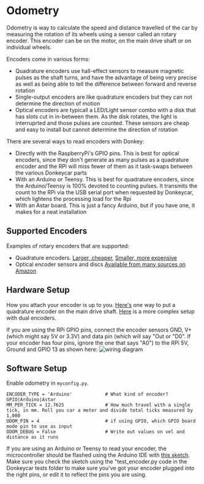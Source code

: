 # Odometry

Odometry is way to calculate the speed and distance travelled of the car by measuring the rotation of its wheels using a sensor called an rotary encoder. This encoder can be on the motor, on the main drive shaft or on individual wheels. 

Encoders come in various forms:
* Quadrature encoders use hall-effect sensors to measure magnetic pulses as the shaft turns, and have the advantage of being very precise as well as being able to tell the difference between forward and reverse rotation
* Single-output encoders are like quadrature encoders but they can not determine the direction of motion
* Optical encoders are typicall a LED/Light sensor combo with a disk that has slots cut in in-between them. As the disk rotates, the light is interruprted and those pulses are counted. These sensors are cheap and easy to install but cannot determine the direction of rotation

There are several ways to read encoders with Donkey:
* Directly with the RaspberryPi's GPIO pins. This is best for optical encoders, since they don't generate as many pulses as a quadrature encoder and the RPi will miss fewer of them as it task-swaps between the various Donkeycar parts
* With an Arduino or Teensy. This is best for quadrature encoders, since the Arduino/Teensy is 100% devoted to counting pulses. It transmits the count to the RPi via the USB serial port when requested by Donkeycar, which lightens the processing load for the Rpi
* With an Astar board. This is just a fancy Arduino, but if you have one, it makes for a neat installation


## Supported Encoders

Examples of rotary encoders that are supported:

* Quadrature encoders. [Larger, cheaper](https://amzn.to/3liBUjj), [Smaller, more expensive](https://www.sparkfun.com/products/10932)
* Optical encoder sensors and discs [Available from many sources on Amazon](https://amzn.to/2Q6BOjk)

## Hardware Setup

How you attach your encoder is up to you. [Here's](https://diyrobocars.com/2020/01/31/how-to-add-an-encoder-to-the-donkeycar-chassis/) one way to put a quadrature encoder on the main drive shaft. [Here](https://guitar.ucsd.edu/maeece148/index.php/Project_encoders) is a more complex setup with dual encoders. 

If you are using the RPi GPIO pins, connect the encoder sensors GND, V+ (which might say 5V or 3.3V) and data pin (which will say "Out or "D0". If your encoder has four pins, ignore the one that says "A0") to the RPi 5V, Ground and GPIO 13 as shown here:
![wiring diagram](../assets/encoder.jpg)

## Software Setup

Enable odometry in `myconfig.py`.

```HAVE_ODOM = True                   # Do you have an odometer/encoder 
ENCODER_TYPE = 'Arduino'            # What kind of encoder? GPIO|Arduino|Astar 
MM_PER_TICK = 12.7625               # How much travel with a single tick, in mm. Roll you car a meter and divide total ticks measured by 1,000
ODOM_PIN = 4                        # if using GPIO, which GPIO board mode pin to use as input
ODOM_DEBUG = False                  # Write out values on vel and distance as it runs
```

If you are using an Arduino or Teensy to read your encoder, the microcontroller should be flashed using the Arduino IDE with [this sketch](https://github.com/zlite/donkeycar/tree/master/donkeycar/parts/encoder/encoder). Make sure you check the sketch using the "test_encoder.py code in the Donkeycar tests folder to make sure you've got your encoder plugged into the right pins, or edit it to reflect the pins you are using.